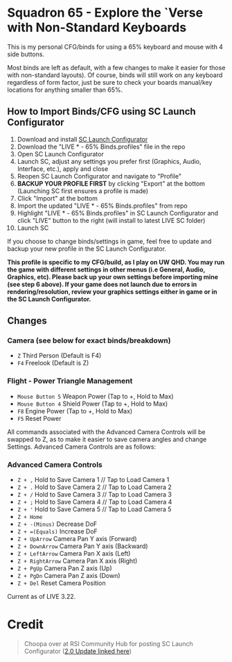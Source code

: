 # Squadron 65 - Explore the `Verse with Non-Standard Keyboards

This is my personal CFG/binds for using a 65% keyboard and mouse with 4 side buttons.

Most binds are left as default, with a few changes to make it easier for those with non-standard layouts). Of course, binds will still work on any keyboard regardless of form factor, just be sure to check your boards manual/key locations for anything smaller than 65%.

## How to Import Binds/CFG using SC Launch Configurator
  1. Download and install [SC Launch Configurator](https://www.luftwerft.com/)
  2. Download the "LIVE * - 65% Binds.profiles" file in the repo
  3. Open SC Launch Configurator
  4. Launch SC, adjust any settings you prefer first (Graphics, Audio, Interface, etc.), apply and close
  5. Reopen SC Launch Configurator and navigate to "Profile"
  6. **BACKUP YOUR PROFILE FIRST** by clicking "Export" at the bottom (Launching SC first ensures a profile is made)
  7. Click "Import" at the bottom
  8. Import the updated "LIVE * - 65% Binds.profiles" from repo
  9. Highlight "LIVE * - 65% Binds.profiles" in SC Launch Configurator and click "LIVE" button to the right (will install to latest LIVE SC folder)
  10. Launch SC

If you choose to change binds/settings in game, feel free to update and backup your new profile in the SC Launch Configurator.

**This profile is specific to my CFG/build, as I play on UW QHD. You may run the game with different settings in other menus (i.e General, Audio, Graphics, etc). Please back up your own settings before importing mine (see step 6 above). If your game does not launch due to errors in rendering/resolution, review your graphics settings either in game or in the SC Launch Configurator.**

## Changes
  
  ### Camera (see below for exact binds/breakdown)
  - `Z` Third Person (Default is F4)
  - `F4` Freelook (Default is Z)

  ### Flight - Power Triangle Management
  - `Mouse Button 5` Weapon Power (Tap to +, Hold to Max)
  - `Mouse Button 4` Shield Power (Tap to +, Hold to Max)
  - `F8` Engine Power (Tap to +, Hold to Max)
  - `F5` Reset Power
  
  All commands associated with the Advanced Camera Controls will be swapped to Z, as to make it easier to save camera angles and change Settings. Advanced Camera Controls are as follows:

  ### Advanced Camera Controls
  - `Z + ,` Hold to Save Camera 1 // Tap to Load Camera 1
  - `Z + .` Hold to Save Camera 2 // Tap to Load Camera 2
  - `Z + /` Hold to Save Camera 3 // Tap to Load Camera 3
  - `Z + ;` Hold to Save Camera 4 // Tap to Load Camera 4
  - `Z + '` Hold to Save Camera 5 // Tap to Load Camera 5
  - `Z + Home`
  - `Z + -(Minus)` Decrease DoF
  - `Z + =(Equals)` Increase DoF
  - `Z + UpArrow` Camera Pan Y axis (Forward)
  - `Z + DownArrow` Camera Pan Y axis (Backward)
  - `Z + LeftArrow` Camera Pan X axis (Left)
  - `Z + RightArrow` Camera Pan X axis (Right)
  - `Z + PgUp` Camera Pan Z axis (Up)
  - `Z + PgDn` Camera Pan Z axis (Down)
  - `Z + Del` Reset Camera Position

Current as of LIVE 3.22.


# Credit
  > Choopa over at RSI Community Hub for posting SC Launch Configurator ([2.0 Update linked here](https://robertsspaceindustries.com/community-hub/post/sc-launch-configurator-2-0-FvezSlFFahD5U))

